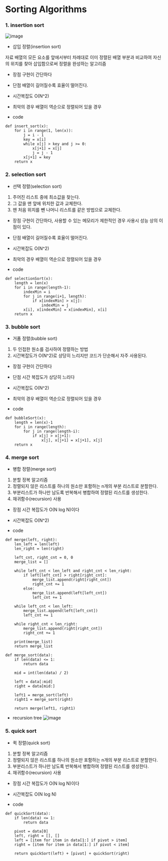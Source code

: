 Sorting Algorithms
==================

### 1. insertion sort

![image](https://user-images.githubusercontent.com/94096054/144355878-cbdba51b-ee39-4bc4-b81b-5e9fceac063b.png)

- 삽입 정렬(insertion sort)

자료 배열의 모든 요소를 앞에서부터 차례대로 이미 정렬된 배열 부분과 비교하여 자신의 위치를 찾아 삽입함으로써 정렬을 완성하는 알고리즘

+ 장점
구현이 간단하다

+ 단점
배열이 길어질수록 효율이 떨어진다.

+ 시간복잡도
O(N^2)

- 최악의 경우
배열이 역순으로 정렬되어 있을 경우

+ code
```
def insert_sort(x):
	for i in range(1, len(x)):
		j = i - 1
		key = x[i]
		while x[j] > key and j >= 0:
			x[j+1] = x[j]
			j = j - 1
		x[j+1] = key
	return x
```

### 2. selection sort

- 선택 정렬(selection sort)

1. 주어진 리스트 중에 최소값을 찾는다.
2. 그 값을 맨 앞에 위치한 값과 교체한다.
3. 맨 처음 위치를 뺀 나머니 리스트를 같은 방법으로 교체한다.

+ 장점
구현이 간단하다, 사용할 수 있는 메모리가 제한적인 경우 사용시 성능 상의 이점이 있다.

+ 단점
배열이 길어질수록 효율이 떨어진다.

+ 시간복잡도
O(N^2)

- 최악의 경우
배열이 역순으로 정렬되어 있을 경우

+ code
```
def selectionSort(x):
	length = len(x)
	for i in range(length-1):
	    indexMin = i
		for j in range(i+1, length):
			if x[indexMin] > x[j]:
				indexMin = j
		x[i], x[indexMin] = x[indexMin], x[i]
	return x
```



### 3. bubble sort

- 거품 정렬(bubble sort)

1. 두 인접한 원소를 검사하여 정렬하는 방법
2. 시간복잡도가 O(N^2)로 상당히 느리지만 코드가 단순해서 자주 사용된다.

+ 장점
구현이 간단하다 

+ 단점
시간 복잡도가 상당히 느리다

+ 시간복잡도
O(N^2)

- 최악의 경우
배열이 역순으로 정렬되어 있을 경우

+ code
```
def bubbleSort(x):
	length = len(x)-1
	for i in range(length):
		for j in range(length-i):
			if x[j] > x[j+1]:
				x[j], x[j+1] = x[j+1], x[j]
	return x
```




### 4. merge sort

- 병합 정렬(merge sort)

1. 분할 정복 알고리즘
2. 정렬되지 않은 리스트를 하나의 원소만 포함하는 n개의 부분 리스트로 분할한다.
3. 부분리스트가 하나만 남도록 반복해서 병합하여 정렬된 리스트를 생성한다.
4. 재귀함수(recursion) 사용

+ 장점
시간 복잡도가 O(N log N)이다


+ 시간복잡도
O(N^2)

+ code
```
def merge(left, right):
    len_left = len(left)
    len_right = len(right)

    left_cnt, right_cnt = 0, 0
    merge_list = []

    while left_cnt < len_left and right_cnt < len_right:
        if left[left_cnt] > right[right_cnt]:
            merge_list.append(right[right_cnt])
            right_cnt += 1
        else:
            merge_list.append(left[left_cnt])
            left_cnt += 1

    while left_cnt < len_left:
        merge_list.append(left[left_cnt])
        left_cnt += 1

    while right_cnt < len_right:
        merge_list.append(right[right_cnt])
        right_cnt += 1

    print(merge_list)
    return merge_list

def merge_sort(data):
    if len(data) <= 1:
        return data

    mid = int(len(data) / 2)

    left = data[:mid]
    right = data[mid:]

    left1 = merge_sort(left)
    right1 = merge_sort(right)

    return merge(left1, right1)
```

+ recursion tree
![image](https://user-images.githubusercontent.com/94096054/144385116-7ead8c97-dd43-475e-ad1d-81b946a81657.png)




### 5. quick sort

- 퀵 정렬(quick sort)

1. 분할 정복 알고리즘
2. 정렬되지 않은 리스트를 하나의 원소만 포함하는 n개의 부분 리스트로 분할한다.
3. 부분리스트가 하나만 남도록 반복해서 병합하여 정렬된 리스트를 생성한다.
4. 재귀함수(recursion) 사용

+ 장점
시간 복잡도가 O(N log N)이다


+ 시간복잡도
O(N log N)



+ code
```
def quickSort(data):
    if len(data) <= 1:
        return data

    pivot = data[0]
    left, right = [], []
    left = [item for item in data[1:] if pivot > item]
    right = [item for item in data[1:] if pivot < item]

    return quickSort(left) + [pivot] + quickSort(right)
```
